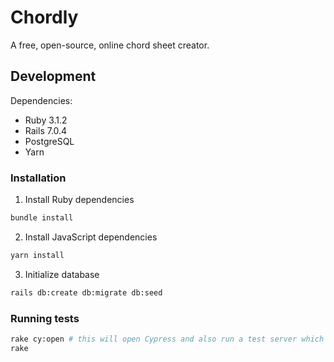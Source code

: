# Chordly

A free, open-source, online chord sheet creator.

## Development
Dependencies:
- Ruby 3.1.2
- Rails 7.0.4
- PostgreSQL
- Yarn

### Installation
1. Install Ruby dependencies
```bash
bundle install
```

2. Install JavaScript dependencies
```bash
yarn install
```

3. Initialize database
```bash
rails db:create db:migrate db:seed
```

### Running tests
```bash
rake cy:open # this will open Cypress and also run a test server which tests will be run against in the following command
rake
```